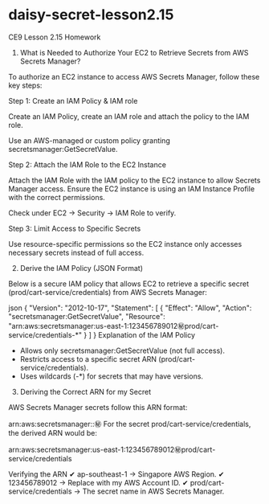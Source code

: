 # daisy-secret-lesson2.15
CE9 Lesson 2.15 Homework

1. What is Needed to Authorize Your EC2 to Retrieve Secrets from AWS Secrets Manager?

To authorize an EC2 instance to access AWS Secrets Manager, follow these key steps:

Step 1: Create an IAM Policy & IAM role

Create an IAM Policy, create an IAM role and attach the policy to the IAM role.

Use an AWS-managed or custom policy granting secretsmanager:GetSecretValue.

Step 2: Attach the IAM Role to the EC2 Instance

Attach the IAM Role with the IAM policy to the EC2 instance to allow Secrets Manager access. Ensure the EC2 instance is using an IAM Instance Profile with the correct permissions.

Check under EC2 → Security → IAM Role to verify.

Step 3: Limit Access to Specific Secrets

Use resource-specific permissions so the EC2 instance only accesses necessary secrets instead of full access.

2. Derive the IAM Policy (JSON Format)
   
Below is a secure IAM policy that allows EC2 to retrieve a specific secret (prod/cart-service/credentials) from AWS Secrets Manager:

json
{
  "Version": "2012-10-17",
  "Statement": [
    {
      "Effect": "Allow",
      "Action": "secretsmanager:GetSecretValue",
      "Resource": "arn:aws:secretsmanager:us-east-1:123456789012:secret:prod/cart-service/credentials-*"
    }
  ]
}
Explanation of the IAM Policy
- Allows only secretsmanager:GetSecretValue (not full access).
- Restricts access to a specific secret ARN (prod/cart-service/credentials).
- Uses wildcards (-*) for secrets that may have versions.

3. Deriving the Correct ARN for my Secret
   
AWS Secrets Manager secrets follow this ARN format:

arn:aws:secretsmanager:<region>:<account-id>:secret:<secret-name>
For the secret prod/cart-service/credentials, the derived ARN would be:

arn:aws:secretsmanager:us-east-1:123456789012:secret:prod/cart-service/credentials

Verifying the ARN
✔ ap-southeast-1 → Singapore AWS Region. ✔ 123456789012 → Replace with my AWS Account ID. ✔ prod/cart-service/credentials → The secret name in AWS Secrets Manager.
